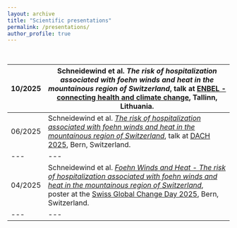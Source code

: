 ```yaml
---
layout: archive
title: "Scientific presentations"
permalink: /presentations/
author_profile: true
---
```


<br>

| 10/2025 | Schneidewind et al. _The risk of hospitalization associated with foehn winds and heat in the mountainous region of Switzerland_, talk at [ENBEL - connecting health and climate change](https://enbel2025.ee/en/enbel/), Tallinn, Lithuania. |
| --- | --- |
| 06/2025 | Schneidewind et al. [_The risk of hospitalization associated with foehn winds and heat in the mountainous region of Switzerland_](https://github.com/tinojona/tinojona.github.io/blob/main/files/DACH_Schneidewind.pdf), talk at [DACH 2025](https://dach2025.oeschger.unibe.ch/), Bern, Switzerland. |
| --- | --- |
| 04/2025 | Schneidewind et al. [_Foehn Winds and Heat - The risk of hospitalization associated with foehn winds and heat in the mountainous region of Switzerland_](https://github.com/tinojona/tinojona.github.io/blob/main/files/SGCD_2025_Schneidewind.pdf), poster at the [Swiss Global Change Day 2025](https://scnat.ch/de/uuid/i/6cfd1615-b2af-54ae-8fc7-014ce7ce1865-25th_Swiss_Global_Change_Day), Bern, Switzerland. |
| --- | --- |

